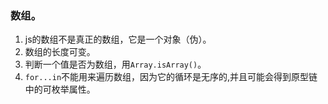 ### 数组。
1. js的数组不是真正的数组，它是一个对象（伪）。
2. 数组的长度可变。
3. 判断一个值是否为数组，用`Array.isArray()`。
4. `for...in`不能用来遍历数组，因为它的循环是无序的,并且可能会得到原型链中的可枚举属性。
